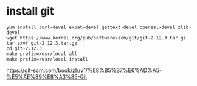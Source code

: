 # install git

```
yum install curl-devel expat-devel gettext-devel openssl-devel zlib-devel
wget https://www.kernel.org/pub/software/scm/git/git-2.12.3.tar.gz
tar zxvf git-2.12.3.tar.gz
cd git-2.12.3
make prefix=/usr/local all
make prefix=/usr/local install
```

https://git-scm.com/book/zh/v1/%E8%B5%B7%E6%AD%A5-%E5%AE%89%E8%A3%85-Git

